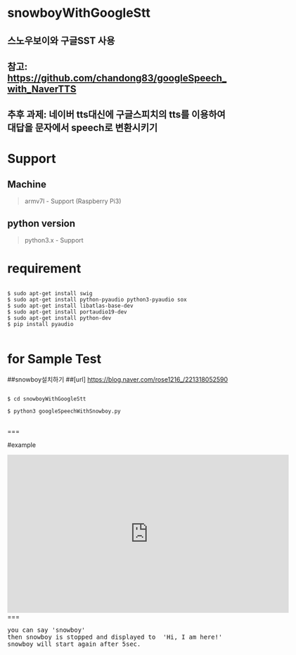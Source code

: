 # snowboyWithGoogleStt<br>

## 스노우보이와 구글SST 사용
## 참고: https://github.com/chandong83/googleSpeech_with_NaverTTS
## 추후 과제: 네이버 tts대신에 구글스피치의 tts를 이용하여 대답을 문자에서 speech로 변환시키기

Support
===

Machine
------

> armv7l - Support (Raspberry Pi3)<br>

python version
------
>  python3.x - Support<br>

requirement
===

<pre>
<code>
$ sudo apt-get install swig
$ sudo apt-get install python-pyaudio python3-pyaudio sox
$ sudo apt-get install libatlas-base-dev
$ sudo apt-get install portaudio19-dev
$ sudo apt-get install python-dev
$ pip install pyaudio
</code>
</pre>


for Sample Test
===
##snowboy설치하기
##[url] https://blog.naver.com/rose1216_/221318052590

<pre>
<code>
$ cd snowboyWithGoogleStt

$ python3 googleSpeechWithSnowboy.py
</code>
</pre>
===

#example
<iframe width="640" height="360" src="https://www.youtube.com/GD71CLPCUjo" frameborder="0" gesture="media" allowfullscreen=""></iframe>
===

<pre>
you can say 'snowboy'
then snowboy is stopped and displayed to  'Hi, I am here!'
snowboy will start again after 5sec.
</pre>
